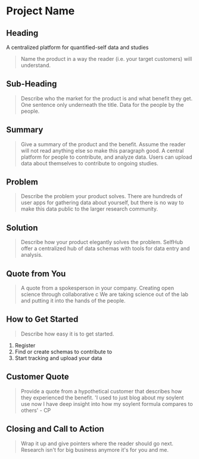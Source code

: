 # Project Name #

<!-- 
> This material was originally posted [here](http://www.quora.com/What-is-Amazons-approach-to-product-development-and-product-management). It is reproduced here for posterities sake.

There is an approach called "working backwards" that is widely used at Amazon. They work backwards from the customer, rather than starting with an idea for a product and trying to bolt customers onto it. While working backwards can be applied to any specific product decision, using this approach is especially important when developing new products or features.

For new initiatives a product manager typically starts by writing an internal press release announcing the finished product. The target audience for the press release is the new/updated product's customers, which can be retail customers or internal users of a tool or technology. Internal press releases are centered around the customer problem, how current solutions (internal or external) fail, and how the new product will blow away existing solutions.

If the benefits listed don't sound very interesting or exciting to customers, then perhaps they're not (and shouldn't be built). Instead, the product manager should keep iterating on the press release until they've come up with benefits that actually sound like benefits. Iterating on a press release is a lot less expensive than iterating on the product itself (and quicker!).

If the press release is more than a page and a half, it is probably too long. Keep it simple. 3-4 sentences for most paragraphs. Cut out the fat. Don't make it into a spec. You can accompany the press release with a FAQ that answers all of the other business or execution questions so the press release can stay focused on what the customer gets. My rule of thumb is that if the press release is hard to write, then the product is probably going to suck. Keep working at it until the outline for each paragraph flows. 

Oh, and I also like to write press-releases in what I call "Oprah-speak" for mainstream consumer products. Imagine you're sitting on Oprah's couch and have just explained the product to her, and then you listen as she explains it to her audience. That's "Oprah-speak", not "Geek-speak".

Once the project moves into development, the press release can be used as a touchstone; a guiding light. The product team can ask themselves, "Are we building what is in the press release?" If they find they're spending time building things that aren't in the press release (overbuilding), they need to ask themselves why. This keeps product development focused on achieving the customer benefits and not building extraneous stuff that takes longer to build, takes resources to maintain, and doesn't provide real customer benefit (at least not enough to warrant inclusion in the press release).
 -->
 
## Heading ##
  A centralized platform for quantified-self data and studies
  > Name the product in a way the reader (i.e. your target customers) will understand.

## Sub-Heading ##
  > Describe who the market for the product is and what benefit they get. One sentence only underneath the title.
  Data for the people by the people.
  
## Summary ##
  > Give a summary of the product and the benefit. Assume the reader will not read anything else so make this paragraph good.
  A central platform for people to contribute, and analyze data. Users can upload data about themselves to contribute to ongoing studies.
  
## Problem ##
  > Describe the problem your product solves.
  There are hundreds of user apps for gathering data about yourself, but there is no way to make this data public to the larger research community.

## Solution ##
  > Describe how your product elegantly solves the problem.
  SelfHub offer a centralized hub of data schemas with tools for data entry and analysis.

## Quote from You ##
  > A quote from a spokesperson in your company.
  Creating open science through collaborative c
  We are taking science out of the lab and putting it into the hands of the people.

## How to Get Started ##
  > Describe how easy it is to get started.
  1. Register
  2. Find or create schemas to contribute to
  3. Start tracking and upload your data
  

## Customer Quote ##
  > Provide a quote from a hypothetical customer that describes how they experienced the benefit.
  'I used to just blog about my soylent use now I have deep insight into how my soylent formula compares to others' - CP

## Closing and Call to Action ##
  > Wrap it up and give pointers where the reader should go next.
  Research isn't for big business anymore it's for you and me.

